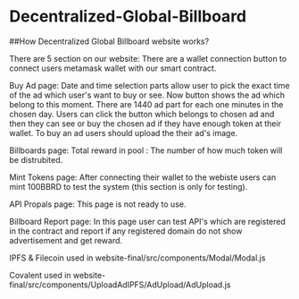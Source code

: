 # Decentralized-Global-Billboard

##How Decentralized Global Billboard website works?

There are 5 section on our website:
  There are a wallet connection button to connect users metamask wallet with our smart contract.
    
Buy Ad page:
    Date and time selection parts allow user to pick the exact time of the ad which user's want to buy or see.
      Now button shows the ad which belong to this moment.
      There are 1440 ad part for each one minutes in the chosen day. Users can click the button which belongs to chosen ad and then they can see or buy the chosen ad if they have enough token at their wallet. To buy an ad users should upload the their ad's image.
 
 Billboards page:
       Total reward in pool : The number of how much token will be distrubited.
       
Mint Tokens page:
       After connecting their wallet to the webiste users can mint 100BBRD to test the system (this section is only for testing).
       
API Propals page:
      This page is not ready to use.

Billboard Report page:
      In this page user can test API's which are registered in the contract and report if any registered domain do not show advertisement and get reward.
     

IPFS & Filecoin used in website-final/src/components/Modal/Modal.js

Covalent used in website-final/src/components/UploadAdIPFS/AdUpload/AdUpload.js
